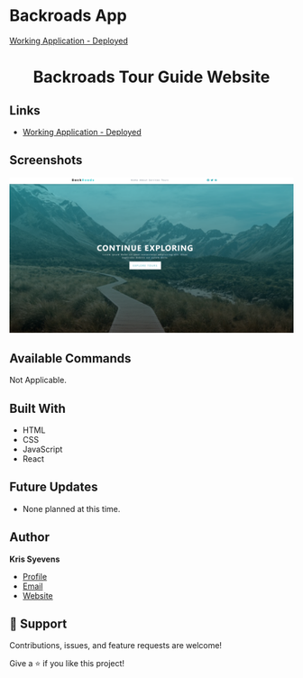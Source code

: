 # Backroads App

[Working Application - Deployed](https://)

<h1 align="center"> Backroads Tour Guide Website </h1>

## Links

- [Working Application - Deployed](https://syevens-backroads.netlify.app)

## Screenshots

![Home Page](repo_utilities/Preview.png)

## Available Commands

Not Applicable.

## Built With

- HTML
- CSS
- JavaScript
- React

## Future Updates

- None planned at this time.

## Author

**Kris Syevens**

- [Profile](https://github.com/Kris-Syevens "Kris Syevens")
- [Email](mailto:kris@syevens.com?subject=Hi "Hi!")
- [Website](http://syevens.com "Welcome")

## 🤝 Support

Contributions, issues, and feature requests are welcome!

Give a ⭐️ if you like this project!
